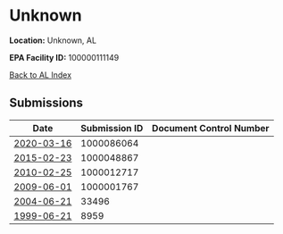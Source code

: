 # Unknown

**Location:** Unknown, AL

**EPA Facility ID:** 100000111149

[Back to AL Index](../../index.md)

## Submissions

| Date | Submission ID | Document Control Number |
|------|--------------|-------------------------|
| [2020-03-16](submissions/1000086064.md) | 1000086064 |  |
| [2015-02-23](submissions/1000048867.md) | 1000048867 |  |
| [2010-02-25](submissions/1000012717.md) | 1000012717 |  |
| [2009-06-01](submissions/1000001767.md) | 1000001767 |  |
| [2004-06-21](submissions/33496.md) | 33496 |  |
| [1999-06-21](submissions/8959.md) | 8959 |  |
